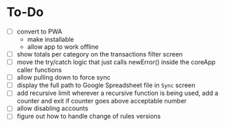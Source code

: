 # To-Do

- [ ] convert to PWA
  - make installable
  - allow app to work offline
- [ ] show totals per category on the transactions filter screen
- [ ] move the try/catch logic that just calls newError() inside the coreApp caller functions
- [ ] allow pulling down to force sync
- [ ] display the full path to Google Spreadsheet file in `Sync` screen
- [ ] add recursive limit
      wherever a recursive function is being used, add a counter and exit if counter goes above acceptable number
- [ ] allow disabling accounts
- [ ] figure out how to handle change of rules versions
